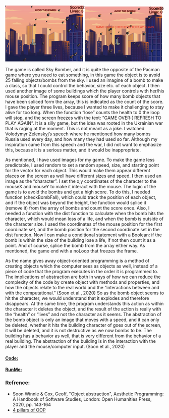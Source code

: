 <img src="play.png" alt="png" width="50%"/><img src="lose.png" alt="lose" width="50%"/>

The game is called Sky Bomber, and it is quite the opposite of the Pacman game where you need to eat something, in this game the object is to avoid 25 falling objects/bombs from the sky. I used an imagine of a bomb to make a class, so that I could control the behavior, size etc. of each object. I then used another image of some buildings which the player controls with her/his mouse position. The program keeps score of how many bomb objects that have been spliced form the array, this is indicated as the count of the score. I gave the player three lives, because I wanted to make it challenging to stay alive for too long. When the function “lose” counts the health to 0 the loop will stop, and the screen freezes with the text: “GAME OVER:( REFRESH TO PLAY AGAIN”. It is a silly game, but the idea was rooted in the Ukrainian war that is raging at the moment. This is not meant as a joke. I watched Volodymyr Zelenskyj’s speech where he mentioned how many bombs Russia used every day, and how many they had used so far. Although my inspiration came from this speech and the war, I did not want to emphasize this, because it is a serious matter, and it would be inappropriate.  

As mentioned, I have used images for my game. To make the game less predictable, I used random to set a random speed, size, and starting point for the vector for each object. This would make them appear different places on the screen as well have different sizes and speed. I then used an image as the “character”. I set the x,y coordinates of the character to the mouseX and mouseY to make it interact with the mouse. The logic of the game is to avoid the bombs and get a high score. To do this, I needed function (checkBombFall), which could track the position of each object, and if the object was beyond the height, the function would splice it (remove it) from the array of bombs and count the score once. Also, I needed a function with the dist function to calculate when the bomb hits the character, which would mean loss of a life, and when the bomb is outside of the character size. I used the coordinates of the mouse position for the first coordinate set, and the bomb position for the second coordinate set in the dist function. Now I can make a conditional statement with a Boolean: if the bomb is within the size of the building lose a life, if not then count it as a point. And of course, splice the bomb from the array either way. As mentioned, the game end with a noLoop that freezes the frame.

As the name gives away object-oriented programming is a method of creating objects which the computer sees as objects as well, instead of a piece of code that the program executes in the order it is programmed to. The implications of abstraction are both in ways of how we can reduce the complexity of the code by create object with methods and properties, and how the objects relate to the real world and the “interactions between and with the computational.” (Soon et al., 2020)
So as the bomb object seems to hit the character, we would understand that it explodes and therefore disappears. At the same time, the program understands this action as within the character it deletes the object, and the result of the action is really with the “health” or “lives” and not the character as it seems. The abstraction of the bomb object is only an image that moves with a speed, and it can only be deleted, whether it hits the building character of goes out of the screen, it will be deleted, and it is not destructive as we now bombs to be. The building has a behavior as well, that is very different from the behavior of a real building. The abstraction of the building is in the interaction with the player and the mouse/computer input. (Soon et al., 2020)

#### [Code:](https://gitlab.com/OskarBuhl/aesthetic-programming/-/blob/main/miniX6/sketch.js)
#### [RunMe:](https://oskarbuhl.gitlab.io/aesthetic-programming/miniX6/)

### Refrence:
* Soon Winnie & Cox, Geoff, "Object abstraction", Aesthetic Programming: A Handbook of Software Studies, London: Open Humanities Press, 2020, pp. 143-164
* [4 pillars of OOP](https://www.youtube.com/watch?v=pTB0EiLXUC8)
